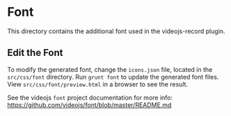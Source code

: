 Font
====

This directory contains the additional font used in the videojs-record plugin.

Edit the Font
-------------

To modify the generated font, change the `icons.json` file, located in the `src/css/font`
directory. Run `grunt font` to update the generated font files. View
`src/css/font/preview.html` in a browser to see the result.

See the videojs `font` project documentation for more info:
https://github.com/videojs/font/blob/master/README.md